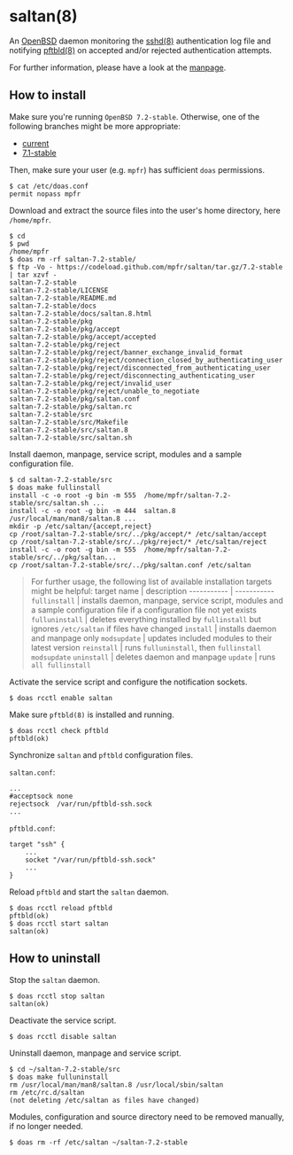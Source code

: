 # saltan(8)

An [OpenBSD](https://www.openbsd.org) daemon monitoring the [sshd(8)](https://man.openbsd.org/sshd) authentication log file and notifying [pftbld(8)](https://github.com/mpfr/pftbld) on accepted and/or rejected authentication attempts.

For further information, please have a look at the [manpage](https://mpfr.net/man/saltan/7.2-stable/saltan.8.html).

## How to install

Make sure you're running `OpenBSD 7.2-stable`. Otherwise, one of the following branches might be more appropriate:
* [current](https://github.com/mpfr/saltan)
* [7.1-stable](https://github.com/mpfr/saltan/tree/7.1-stable)

Then, make sure your user (e.g. `mpfr`) has sufficient `doas` permissions.

```
$ cat /etc/doas.conf
permit nopass mpfr
```

Download and extract the source files into the user's home directory, here `/home/mpfr`.

```
$ cd
$ pwd
/home/mpfr
$ doas rm -rf saltan-7.2-stable/
$ ftp -Vo - https://codeload.github.com/mpfr/saltan/tar.gz/7.2-stable | tar xzvf -
saltan-7.2-stable
saltan-7.2-stable/LICENSE
saltan-7.2-stable/README.md
saltan-7.2-stable/docs
saltan-7.2-stable/docs/saltan.8.html
saltan-7.2-stable/pkg
saltan-7.2-stable/pkg/accept
saltan-7.2-stable/pkg/accept/accepted
saltan-7.2-stable/pkg/reject
saltan-7.2-stable/pkg/reject/banner_exchange_invalid_format
saltan-7.2-stable/pkg/reject/connection_closed_by_authenticating_user
saltan-7.2-stable/pkg/reject/disconnected_from_authenticating_user
saltan-7.2-stable/pkg/reject/disconnecting_authenticating_user
saltan-7.2-stable/pkg/reject/invalid_user
saltan-7.2-stable/pkg/reject/unable_to_negotiate
saltan-7.2-stable/pkg/saltan.conf
saltan-7.2-stable/pkg/saltan.rc
saltan-7.2-stable/src
saltan-7.2-stable/src/Makefile
saltan-7.2-stable/src/saltan.8
saltan-7.2-stable/src/saltan.sh
```

Install daemon, manpage, service script, modules and a sample configuration file.

```
$ cd saltan-7.2-stable/src
$ doas make fullinstall
install -c -o root -g bin -m 555  /home/mpfr/saltan-7.2-stable/src/saltan.sh ...
install -c -o root -g bin -m 444  saltan.8 /usr/local/man/man8/saltan.8 ...
mkdir -p /etc/saltan/{accept,reject}
cp /root/saltan-7.2-stable/src/../pkg/accept/* /etc/saltan/accept
cp /root/saltan-7.2-stable/src/../pkg/reject/* /etc/saltan/reject
install -c -o root -g bin -m 555  /home/mpfr/saltan-7.2-stable/src/../pkg/saltan...
cp /root/saltan-7.2-stable/src/../pkg/saltan.conf /etc/saltan
```

> For further usage, the following list of available installation targets might be helpful:
> target name | description
> ----------- | -----------
> `fullinstall` | installs daemon, manpage, service script, modules and a sample configuration file if a configuration file not yet exists
> `fulluninstall` | deletes everything installed by `fullinstall` but ignores `/etc/saltan` if files have changed
> `install` | installs daemon and manpage only
> `modsupdate` | updates included modules to their latest version
> `reinstall` | runs `fulluninstall`, then `fullinstall modsupdate`
> `uninstall` | deletes daemon and manpage
> `update` | runs `all fullinstall`

Activate the service script and configure the notification sockets.

```
$ doas rcctl enable saltan
```

Make sure `pftbld(8)` is installed and running.

```
$ doas rcctl check pftbld
pftbld(ok)
```

Synchronize `saltan` and `pftbld` configuration files.

`saltan.conf`:

```
...
#acceptsock	none
rejectsock	/var/run/pftbld-ssh.sock
...
```

`pftbld.conf`:

```
target "ssh" {
	...
	socket "/var/run/pftbld-ssh.sock"
	...
}
```

Reload `pftbld` and start the `saltan` daemon.

```
$ doas rcctl reload pftbld
pftbld(ok)
$ doas rcctl start saltan
saltan(ok)
```

## How to uninstall

Stop the `saltan` daemon.

```
$ doas rcctl stop saltan
saltan(ok)
```

Deactivate the service script.

```
$ doas rcctl disable saltan
```

Uninstall daemon, manpage and service script.

```
$ cd ~/saltan-7.2-stable/src
$ doas make fulluninstall
rm /usr/local/man/man8/saltan.8 /usr/local/sbin/saltan
rm /etc/rc.d/saltan
(not deleting /etc/saltan as files have changed)
```

Modules, configuration and source directory need to be removed manually, if no longer needed.

```
$ doas rm -rf /etc/saltan ~/saltan-7.2-stable
```
